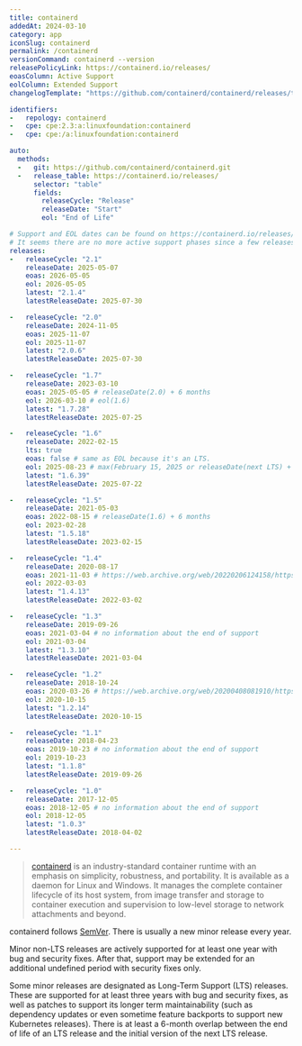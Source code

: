 ```yaml
---
title: containerd
addedAt: 2024-03-10
category: app
iconSlug: containerd
permalink: /containerd
versionCommand: containerd --version
releasePolicyLink: https://containerd.io/releases/
eoasColumn: Active Support
eolColumn: Extended Support
changelogTemplate: "https://github.com/containerd/containerd/releases/tag/v__LATEST__"

identifiers:
-   repology: containerd
-   cpe: cpe:2.3:a:linuxfoundation:containerd
-   cpe: cpe:/a:linuxfoundation:containerd

auto:
  methods:
  -   git: https://github.com/containerd/containerd.git
  -   release_table: https://containerd.io/releases/
      selector: "table"
      fields:
        releaseCycle: "Release"
        releaseDate: "Start"
        eol: "End of Life"

# Support and EOL dates can be found on https://containerd.io/releases/#support-horizon.
# It seems there are no more active support phases since a few releases.
releases:
-   releaseCycle: "2.1"
    releaseDate: 2025-05-07
    eoas: 2026-05-05
    eol: 2026-05-05
    latest: "2.1.4"
    latestReleaseDate: 2025-07-30

-   releaseCycle: "2.0"
    releaseDate: 2024-11-05
    eoas: 2025-11-07
    eol: 2025-11-07
    latest: "2.0.6"
    latestReleaseDate: 2025-07-30

-   releaseCycle: "1.7"
    releaseDate: 2023-03-10
    eoas: 2025-05-05 # releaseDate(2.0) + 6 months
    eol: 2026-03-10 # eol(1.6)
    latest: "1.7.28"
    latestReleaseDate: 2025-07-25

-   releaseCycle: "1.6"
    releaseDate: 2022-02-15
    lts: true
    eoas: false # same as EOL because it's an LTS.
    eol: 2025-08-23 # max(February 15, 2025 or releaseDate(next LTS) + 6 months
    latest: "1.6.39"
    latestReleaseDate: 2025-07-22

-   releaseCycle: "1.5"
    releaseDate: 2021-05-03
    eoas: 2022-08-15 # releaseDate(1.6) + 6 months
    eol: 2023-02-28
    latest: "1.5.18"
    latestReleaseDate: 2023-02-15

-   releaseCycle: "1.4"
    releaseDate: 2020-08-17
    eoas: 2021-11-03 # https://web.archive.org/web/20220206124158/https://containerd.io/releases/
    eol: 2022-03-03
    latest: "1.4.13"
    latestReleaseDate: 2022-03-02

-   releaseCycle: "1.3"
    releaseDate: 2019-09-26
    eoas: 2021-03-04 # no information about the end of support
    eol: 2021-03-04
    latest: "1.3.10"
    latestReleaseDate: 2021-03-04

-   releaseCycle: "1.2"
    releaseDate: 2018-10-24
    eoas: 2020-03-26 # https://web.archive.org/web/20200408081910/https://containerd.io/releases/
    eol: 2020-10-15
    latest: "1.2.14"
    latestReleaseDate: 2020-10-15

-   releaseCycle: "1.1"
    releaseDate: 2018-04-23
    eoas: 2019-10-23 # no information about the end of support
    eol: 2019-10-23
    latest: "1.1.8"
    latestReleaseDate: 2019-09-26

-   releaseCycle: "1.0"
    releaseDate: 2017-12-05
    eoas: 2018-12-05 # no information about the end of support
    eol: 2018-12-05
    latest: "1.0.3"
    latestReleaseDate: 2018-04-02

---
```


> [containerd](https://containerd.io/) is an industry-standard container runtime with an emphasis on
> simplicity, robustness, and portability. It is available as a daemon for Linux and Windows.
> It manages the complete container lifecycle of its host system, from image transfer and storage to
> container execution and supervision to low-level storage to network attachments and beyond.

containerd follows [SemVer](https://containerd.io/releases/#releases). There is usually a new minor
release every year.

Minor non-LTS releases are actively supported for at least one year with bug and security fixes.
After that, support may be extended for an additional undefined period with security fixes only.

Some minor releases are designated as Long-Term Support (LTS) releases. These are supported for at
least three years with bug and security fixes, as well as patches to support its longer term
maintainability (such as dependency updates or even sometime feature backports to support new
Kubernetes releases). There is at least a 6-month overlap between the end of life of an LTS release
and the initial version of the next LTS release.
